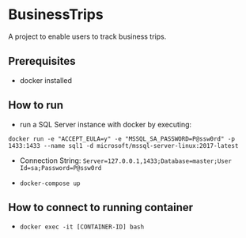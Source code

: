 # BusinessTrips

A project to enable users to track business trips.

## Prerequisites

- docker installed 

## How to run

- run a SQL Server instance with docker by executing: 

```docker run -e "ACCEPT_EULA=y" -e "MSSQL_SA_PASSWORD=P@ssw0rd" -p 1433:1433 --name sql1 -d microsoft/mssql-server-linux:2017-latest```

- Connection String: `Server=127.0.0.1,1433;Database=master;User Id=sa;Password=P@ssw0rd`

- ```docker-compose up```

## How to connect to running container

- ```docker exec -it [CONTAINER-ID] bash```
